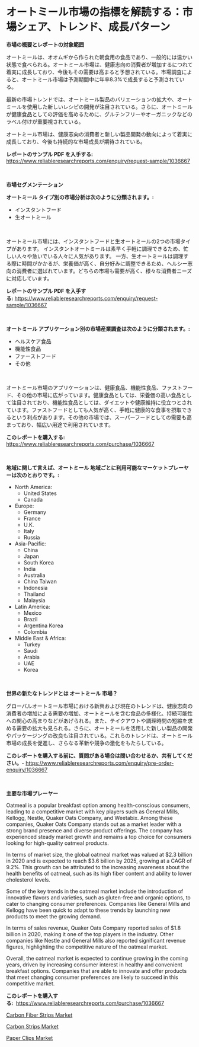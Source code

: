 <p><h1>オートミール市場の指標を解読する：市場シェア、トレンド、成長パターン</h1></p><p><strong>市場の概要とレポートの対象範囲</strong></p>
<p><p>オートミールは、オオムギから作られた朝食用の食品であり、一般的には温かい状態で食べられる。オートミール市場は、健康志向の消費者が増加するにつれて着実に成長しており、今後もその需要は高まると予想されている。市場調査によると、オートミール市場は予測期間中に年率8.3%で成長すると予測されている。</p><p>最新の市場トレンドでは、オートミール製品のバリエーションの拡大や、オートミールを使用した新しいレシピの開発が注目されている。さらに、オートミールが健康食品としての評価を高めるために、グルテンフリーやオーガニックなどのラベル付けが重要視されている。</p><p>オートミール市場は、健康志向の消費者と新しい製品開発の動向によって着実に成長しており、今後も持続的な市場成長が期待されている。</p></p>
<p><strong>レポートのサンプル PDF を入手する:</strong> <a href="https://www.reliableresearchreports.com/enquiry/request-sample/1036667">https://www.reliableresearchreports.com/enquiry/request-sample/1036667</a></p>
<p>&nbsp;</p>
<p><strong>市場セグメンテーション</strong></p>
<p><strong>オートミール タイプ別の市場分析は次のように分類されます。:</strong></p>
<p><ul><li>インスタントフード</li><li>生オートミール</li></ul></p>
<p>&nbsp;</p>
<p><p>オートミール市場には、インスタントフードと生オートミールの2つの市場タイプがあります。 インスタントオートミールは素早く手軽に調理できるため、忙しい人々や急いでいる人々に人気があります。 一方、生オートミールは調理する際に時間がかかるが、栄養価が高く、自分好みに調整できるため、ヘルシー志向の消費者に選ばれています。どちらの市場も需要が高く、様々な消費者ニーズに対応しています。</p></p>
<p><strong>レポートのサンプル PDF を入手する:</strong>&nbsp;<a href="https://www.reliableresearchreports.com/enquiry/request-sample/1036667">https://www.reliableresearchreports.com/enquiry/request-sample/1036667</a></p>
<p>&nbsp;</p>
<p><strong> オートミール アプリケーション別の市場産業調査は次のように分類されます。:</strong></p>
<p><ul><li>ヘルスケア食品</li><li>機能性食品</li><li>ファーストフード</li><li>その他</li></ul></p>
<p>&nbsp;</p>
<p><p>オートミール市場のアプリケーションは、健康食品、機能性食品、ファストフード、その他の市場に広がっています。健康食品としては、栄養価の高い食品として注目されており、機能性食品としては、ダイエットや健康維持に役立つとされています。ファストフードとしても人気が高く、手軽に健康的な食事を摂取できるという利点があります。その他の市場では、スーパーフードとしての需要も高まっており、幅広い用途で利用されています。</p></p>
<p><strong>このレポートを購入する:</strong>&nbsp; <a href="https://www.reliableresearchreports.com/purchase/1036667">https://www.reliableresearchreports.com/purchase/1036667</a></p>
<p>&nbsp;</p>
<p><strong>地域に関して言えば、オートミール 地域ごとに利用可能なマーケットプレーヤーは次のとおりです。:</strong></p>
<p><ul>
    <li>
        North America:
        <ul>
            <li>United States</li>
            <li>Canada</li>
        </ul>
    </li>
    <li>
        Europe:
        <ul>
            <li>Germany</li>
            <li>France</li>
            <li>U.K.</li>
            <li>Italy</li>
            <li>Russia</li>
        </ul>
    </li>
    <li>
        Asia-Pacific:
        <ul>
            <li>China</li>
            <li>Japan</li>
            <li>South Korea</li>
            <li>India</li>
            <li>Australia</li>
            <li>China Taiwan</li>
            <li>Indonesia</li>
            <li>Thailand</li>
            <li>Malaysia</li>
        </ul>
    </li>
    <li>
        Latin America:
        <ul>
            <li>Mexico</li>
            <li>Brazil</li>
            <li>Argentina Korea</li>
            <li>Colombia</li>
        </ul>
    </li>
    <li>
        Middle East & Africa:
        <ul>
            <li>Turkey</li>
            <li>Saudi</li>
            <li>Arabia</li>
            <li>UAE</li>
            <li>Korea</li>
        </ul>
    </li>
    </ul></p>
<p>&nbsp;</p>
<p><strong>世界の新たなトレンドとは オートミール 市場？</strong></p>
<p><p>グローバルオートミール市場における新興および現在のトレンドは、健康志向の消費者の増加による需要の増加、オートミールを含む食品の多様化、持続可能性への関心の高まりなどがあげられる。また、テイクアウトや調理時間の短縮を求める需要の拡大も見られる。さらに、オートミールを活用した新しい製品の開発やパッケージングの改良も注目されている。これらのトレンドは、オートミール市場の成長を促進し、さらなる革新や競争の激化をもたらしている。</p></p>
<p><strong>このレポートを購入する前に、質問がある場合は問い合わせるか、共有してください。</strong>- <a href="https://www.reliableresearchreports.com/enquiry/pre-order-enquiry/1036667">https://www.reliableresearchreports.com/enquiry/pre-order-enquiry/1036667</a></p>
<p>&nbsp;</p>
<p><strong>主要な市場プレーヤー</strong></p>
<p><p>Oatmeal is a popular breakfast option among health-conscious consumers, leading to a competitive market with key players such as General Mills, Kellogg, Nestle, Quaker Oats Company, and Weetabix. Among these companies, Quaker Oats Company stands out as a market leader with a strong brand presence and diverse product offerings. The company has experienced steady market growth and remains a top choice for consumers looking for high-quality oatmeal products.</p><p>In terms of market size, the global oatmeal market was valued at $2.3 billion in 2020 and is expected to reach $3.6 billion by 2025, growing at a CAGR of 9.2%. This growth can be attributed to the increasing awareness about the health benefits of oatmeal, such as its high fiber content and ability to lower cholesterol levels.</p><p>Some of the key trends in the oatmeal market include the introduction of innovative flavors and varieties, such as gluten-free and organic options, to cater to changing consumer preferences. Companies like General Mills and Kellogg have been quick to adapt to these trends by launching new products to meet the growing demand.</p><p>In terms of sales revenue, Quaker Oats Company reported sales of $1.8 billion in 2020, making it one of the top players in the industry. Other companies like Nestle and General Mills also reported significant revenue figures, highlighting the competitive nature of the oatmeal market.</p><p>Overall, the oatmeal market is expected to continue growing in the coming years, driven by increasing consumer interest in healthy and convenient breakfast options. Companies that are able to innovate and offer products that meet changing consumer preferences are likely to succeed in this competitive market.</p></p>
<p><strong>このレポートを購入する:</strong>&nbsp;&nbsp;<a href="https://www.reliableresearchreports.com/purchase/1036667">https://www.reliableresearchreports.com/purchase/1036667</a></p>
<p><p><a href="https://github.com/kathiaseamanalvaradovlprc2h/Market-Research-Report-List-1/blob/main/carbon-fiber-strips-market.md">Carbon Fiber Strips Market</a></p><p><a href="https://github.com/wusalecollins540tpqoz/Market-Research-Report-List-1/blob/main/carbon-strips-market.md">Carbon Strips Market</a></p><p><a href="https://view.publitas.com/reportprime-1/paper-clips-market-research-report-unlocks-analysis-on-the-market-financial-status-market-size-and-market-revenue-upto-2031/">Paper Clips Market</a></p></p>